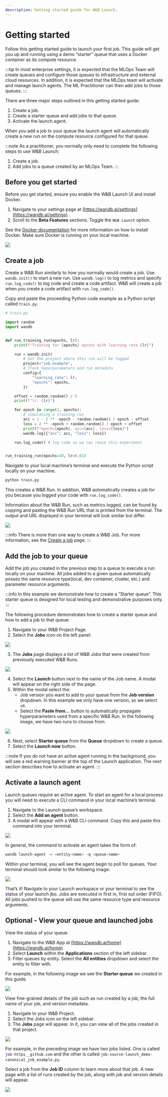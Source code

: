 ```yaml
---
description: Getting started guide for W&B Launch.
---
```

# Getting started

Follow this getting started guide to launch your first job. This guide will get you up and running using a demo “starter” queue that uses a Docker container as its compute resource.

:::tip
In most enterprise settings, it is expected that the MLOps Team will create queues and configure those queues to infrastructure and external cloud resources. In addition, it is expected that the MLOps team will activate and manage launch agents.  The ML Practitioner can then add jobs to those queues.
:::

There are three major steps outlined in this getting started guide:

1. Create a job.
2. Create a starter queue and add jobs to that queue.
3. Activate the launch agent. 

When you add a job to your queue the launch agent will automatically create a new run on the compute resource configured for that queue. 

:::note
As a practitioner, you normally only need to complete the following steps to use W&B Launch:

1. Create a job.
2. Add jobs to a queue created by an MLOps Team.
:::



## Before you get started
Before you get started, ensure you enable the W&B Launch UI and install Docker. 

1. Navigate to your settings page at [https://wandb.ai/settings](https://wandb.ai/settings) .
2. Scroll to the **Beta Features** sections. Toggle the `W&B Launch` option.

See the [Docker documentation](https://docs.docker.com/get-docker/) for more information on how to install Docker. Make sure Docker is running on your local machine.


![](/images/launch/toggle_beta_flag.png)

## Create a job
Create a W&B Run similarly to how you normally would create a job. Use `wandb.init()` to start a new run. Use `wandb.log()` to log metrics and specify `run.log_code()` to log code and create a code artifact. W&B will create a job when you create a code artifact with `run.log_code()`. 

Copy and paste the proceeding Python code example as a Python script called `train.py`.

```python
# train.py

import random
import wandb


def run_training_run(epochs, lr):
    print(f"Training for {epochs} epochs with learning rate {lr}")

    run = wandb.init(
        # Set the project where this run will be logged
        project="job_example",
        # Track hyperparameters and run metadata
        config={
            "learning_rate": lr,
            "epochs": epochs,
        })

    offset = random.random() / 5
    print(f"lr: {lr}")

    for epoch in range(2, epochs):
        # simulating a training run
        acc = 1 - 2 ** -epoch - random.random() / epoch - offset
        loss = 2 ** -epoch + random.random() / epoch + offset
        print(f"epoch={epoch}, acc={acc}, loss={loss}")
        wandb.log({"acc": acc, "loss": loss})

    run.log_code() # log code so we can reuse this experiment


run_training_run(epochs=10, lr=0.01)
```
Navigate to your local machine’s terminal and execute the Python script locally on your machine.
```python
python train.py
```

This creates a W&B Run. In addition, W&B automatically creates a job for you because you logged your code with `run.log_code()`. 

Information about the W&B Run, such as metrics logged, can be found by copying and pasting the W&B Run URL that is printed from the terminal. The output and URL displayed in your terminal will look similar but differ.

![](/images/launch/sample_run_terminal_view.png)

:::info
There is more than one way to create a W&B Job. For more information, see the [Create a job](./create-job.md) page.
:::

## Add the job to your queue
Add the job you created in the previous step to a queue to execute a run locally on your machine. All jobs added to a given queue automatically posses the same resource type(local, dev container, cluster, etc.) and parameter resource arguments.

:::info
In this example we demonstrate how to create a “Starter queue”. This starter queue is designed for local testing and demonstrative purposes only. 
:::

The following procedure demonstrates how to create a starter queue and how to add a job to that queue:

1. Navigate to your W&B Project Page. 
2. Select the **Jobs** icon on the left panel:

![](/images/launch/project_jobs_tab_gs.png)

3. The **Jobs** page displays a list of W&B Jobs that were created from previously executed W&B Runs. 

![](/images/launch/view_jobs.png)

4. Select the **Launch** button next to the name of the Job name. A modal will appear on the right side of the page.
5. Within the modal select the:
    * Job version you want to add to your queue from the **Job version** dropdown. In this example we only have one version, so we select `v0`.
    * Select the **Paste from…** button to automatically propagate hyperparameters used from a specific W&B Run. In the following image, we have two runs to choose from.

![](/images/launch/create_starter_queue_gs.png)

6. Next, select **Starter queue** from the **Queue** dropdown to create a queue.
7. Select the **Launch now** button. 

:::note
If you do not have an active agent running in the background, you will see a red warning banner at the top of the Launch application. The next section describes how to activate an agent.
:::

## Activate a launch agent
Launch queues require an active agent. To start an agent for a local process you will need to execute a CLI command in your local machine’s terminal. 

1. Navigate to the Launch queue’s workspace.
2. Select the **Add an agent** button.
3. A modal will appear with a W&B CLI command. Copy this and paste this command into your terminal.

![](/images/launch/activate_starter_queue_agent.png)

In general, the command to activate an agent takes the form of:

```bash
wandb launch-agent -e <entity-name> -q <queue-name>
```

Within your terminal, you will see the agent begin to poll for queues. Your terminal should look similar to the following image:

![](/images/launch/terminal_gs.png)

That’s it! Navigate to your Launch workspace or your terminal to see the status of your launch jbo. Jobs are executed in first in, first out order (FIFO). All jobs pushed to the queue will use the same resource type and resource arguments. 

## Optional - View your queue and launched jobs

View the status of your queue.

1. Navigate to the W&B App at [https://wandb.ai/home](https://wandb.ai/home) 
2. Select **Launch** within the **Applications** section of the left sidebar.
3. Filter queues by entity. Select the **All entities** dropdown and select the entity to filter with.

For example, in the following image we see the **Starter queue** we created in this guide. 

![](/images/launch/launch_queues_all.png)

View fine-grained details of the job such as run created by a job, the full name of your job, and version metadata.

1. Navigate to your W&B Project.
2. Select the Jobs icon on the left sidebar.
3. The **Jobs** page will appear. In it, you can view all of the jobs created in that project.

![](/images/launch/view_jobs.png)

For example, in the preceding image we have two jobs listed. One is called `job-https__github.com` and the other is called `job-source-launch_demo-canonical_job_example.py`.

Select a job from the **Job ID** column to learn more about that job. A new page with a list of runs created by the job, along with job and version details will appear. 

![](/images/launch/runs_in_job.png)
